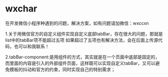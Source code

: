 # wxchar
在开发微信小程序种遇到的问题，解决方案，如有问题请加微信：wxccxn

1.关于用微信官方的自定义组件实现自定义底部tabBar，存在很大的问题，那就是list中的tabBar项不能超过五项
    如果超过了五项也有解决方法，会在后面上传源代码，也可以和我联系！
    
    
    
    
    
2.tabBar-component:是用组件的方式，其实就是在一个页面中底部是固定的，而里面的内容是引入的外部组件页面，这样既可以实现自定义tabBar，又可以避免模板的抖动和官方的约束，同时实现自己的特别需求；
